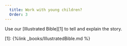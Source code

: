 ```yaml
---
  title: Work with young children?
  Order: 3
---
```

Use our [Illustrated Bible][1] to tell and explain the story.

[1]: {%link _books/IllustratedBible.md %}
